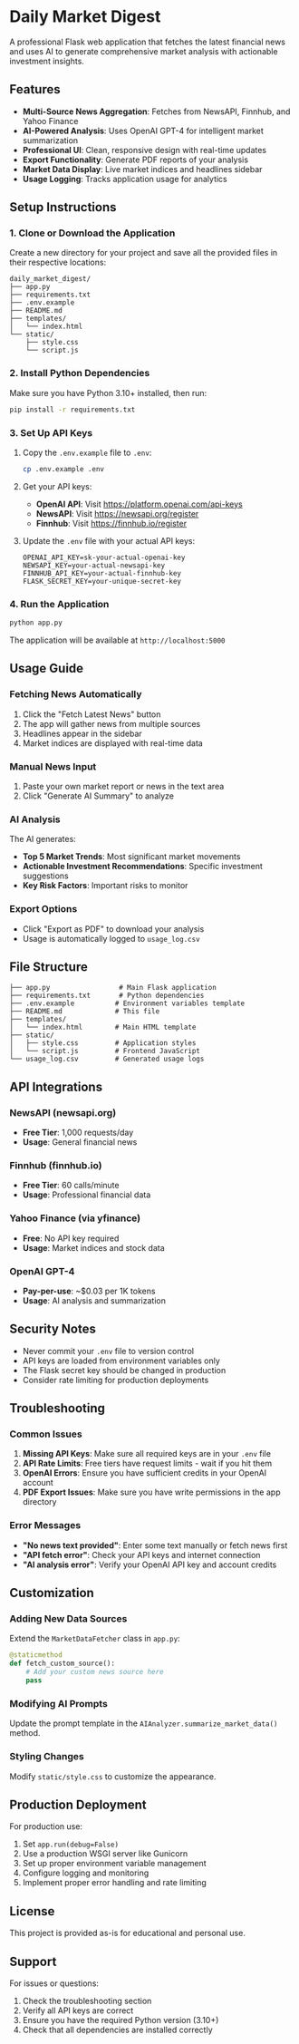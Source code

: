 # Daily Market Digest

A professional Flask web application that fetches the latest financial news and uses AI to generate comprehensive market analysis with actionable investment insights.

## Features

- **Multi-Source News Aggregation**: Fetches from NewsAPI, Finnhub, and Yahoo Finance
- **AI-Powered Analysis**: Uses OpenAI GPT-4 for intelligent market summarization
- **Professional UI**: Clean, responsive design with real-time updates
- **Export Functionality**: Generate PDF reports of your analysis
- **Market Data Display**: Live market indices and headlines sidebar
- **Usage Logging**: Tracks application usage for analytics

## Setup Instructions

### 1. Clone or Download the Application

Create a new directory for your project and save all the provided files in their respective locations:

```
daily_market_digest/
├── app.py
├── requirements.txt
├── .env.example
├── README.md
├── templates/
│   └── index.html
└── static/
    ├── style.css
    └── script.js
```

### 2. Install Python Dependencies

Make sure you have Python 3.10+ installed, then run:

```bash
pip install -r requirements.txt
```

### 3. Set Up API Keys

1. Copy the `.env.example` file to `.env`:
   ```bash
   cp .env.example .env
   ```

2. Get your API keys:
   - **OpenAI API**: Visit https://platform.openai.com/api-keys
   - **NewsAPI**: Visit https://newsapi.org/register
   - **Finnhub**: Visit https://finnhub.io/register

3. Update the `.env` file with your actual API keys:
   ```
   OPENAI_API_KEY=sk-your-actual-openai-key
   NEWSAPI_KEY=your-actual-newsapi-key
   FINNHUB_API_KEY=your-actual-finnhub-key
   FLASK_SECRET_KEY=your-unique-secret-key
   ```

### 4. Run the Application

```bash
python app.py
```

The application will be available at `http://localhost:5000`

## Usage Guide

### Fetching News Automatically
1. Click the "Fetch Latest News" button
2. The app will gather news from multiple sources
3. Headlines appear in the sidebar
4. Market indices are displayed with real-time data

### Manual News Input
1. Paste your own market report or news in the text area
2. Click "Generate AI Summary" to analyze

### AI Analysis
The AI generates:
- **Top 5 Market Trends**: Most significant market movements
- **Actionable Investment Recommendations**: Specific investment suggestions
- **Key Risk Factors**: Important risks to monitor

### Export Options
- Click "Export as PDF" to download your analysis
- Usage is automatically logged to `usage_log.csv`

## File Structure

```
├── app.py                 # Main Flask application
├── requirements.txt       # Python dependencies
├── .env.example          # Environment variables template
├── README.md             # This file
├── templates/
│   └── index.html        # Main HTML template
├── static/
│   ├── style.css         # Application styles
│   └── script.js         # Frontend JavaScript
└── usage_log.csv         # Generated usage logs
```

## API Integrations

### NewsAPI (newsapi.org)
- **Free Tier**: 1,000 requests/day
- **Usage**: General financial news

### Finnhub (finnhub.io)
- **Free Tier**: 60 calls/minute
- **Usage**: Professional financial data

### Yahoo Finance (via yfinance)
- **Free**: No API key required
- **Usage**: Market indices and stock data

### OpenAI GPT-4
- **Pay-per-use**: ~$0.03 per 1K tokens
- **Usage**: AI analysis and summarization

## Security Notes

- Never commit your `.env` file to version control
- API keys are loaded from environment variables only
- The Flask secret key should be changed in production
- Consider rate limiting for production deployments

## Troubleshooting

### Common Issues

1. **Missing API Keys**: Make sure all required keys are in your `.env` file
2. **API Rate Limits**: Free tiers have request limits - wait if you hit them
3. **OpenAI Errors**: Ensure you have sufficient credits in your OpenAI account
4. **PDF Export Issues**: Make sure you have write permissions in the app directory

### Error Messages

- **"No news text provided"**: Enter some text manually or fetch news first
- **"API fetch error"**: Check your API keys and internet connection
- **"AI analysis error"**: Verify your OpenAI API key and account credits

## Customization

### Adding New Data Sources
Extend the `MarketDataFetcher` class in `app.py`:

```python
@staticmethod
def fetch_custom_source():
    # Add your custom news source here
    pass
```

### Modifying AI Prompts
Update the prompt template in the `AIAnalyzer.summarize_market_data()` method.

### Styling Changes
Modify `static/style.css` to customize the appearance.

## Production Deployment

For production use:

1. Set `app.run(debug=False)`
2. Use a production WSGI server like Gunicorn
3. Set up proper environment variable management
4. Configure logging and monitoring
5. Implement proper error handling and rate limiting

## License

This project is provided as-is for educational and personal use.

## Support

For issues or questions:
1. Check the troubleshooting section
2. Verify all API keys are correct
3. Ensure you have the required Python version (3.10+)
4. Check that all dependencies are installed correctly
